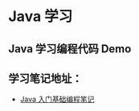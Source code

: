 # Java 学习
## Java 学习编程代码 Demo
## 学习笔记地址：
* [Java 入门基础编程笔记](https://wugenqiang.gitee.io/cs-notes/#/PL/Java/Java-Base-Notes)